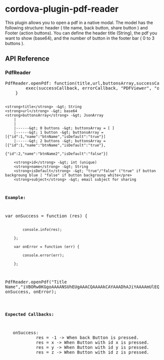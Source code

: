 <h1>cordova-plugin-pdf-reader</h1>
<p>This plugin allows you to open a pdf in a native modal. The model has the following structure: header ( tite name, back button, share button ) and Footer (action buttons). You can define the header title (String), the pdf you want to show (base64), and the number of button in the footer bar ( 0 to 3 buttons ).</p>
<h2>API Reference</h2>
<h3>PdfReader</h3>
<pre>PdfReader.openPdf: function(title,url,buttonsArray,successCallback, errorCallback){
		exec(successCallback, errorCallback, "PDFViewer", "openPdf", [title,url,buttonsArray]);
	}


    <strong>title</strong> -&gt; String
    <strong>url</strong> -&gt; base64
    <strong>buttonsArray</strong> -&gt; JsonArray
    	|
        |
        |------&gt; 0 buttons -&gt; buttonsArray = [ ]
        |------&gt; 1 button -&gt; buttonsArray = [{"id":1,"name":"btnName","isDefault":"true"}]
        |------&gt; 2 buttons -&gt; buttonsArray = [{"id":1,"name":"btnName","isDefault":"true"},
        				      {"id":2,"name":"btnName2","isDefault":"false"}]

        <strong>id</strong> -&gt; int (unique)
        <strong>name</strong> -&gt; String
        <strong>isDefault</strong> -&gt; "true"/"false" ("true" if button backgroung blue | "false" if button backgroung white</pre>
        <strong>subject</strong> -&gt; email subject for sharing
<p><strong>Example:</strong></p>
<pre>var onSuccess = function (res) {

            console.info(res);

        };

        var onError = function (err) {

            console.error(err);

        };

PdfReader.openPdf("Title Name","iVBORw0KGgoAAAANSUhEUgAAACQAAAAkCAYAAADhAJiYAAAAmUlEQVR42u3X3QqAIAwFYKGg1/auF+rnzbo1hQIZImo6j7HBuf9Q2aYyxiikKAEJSEDh6CcQIAd5S/cG+RhXp83UCxTCLL1OiGKOGphSUDNMCYhi9pqYXFBzTA6IYrYWmFQQGyYFRDGXzep15i/JBlFM7RofBHdlkI+atQcN3RhZ5tgvhivk+gG5oMVQsyz56N8g+bkKSECx3F93twfcz7kPAAAAAElFTkSuQmCC",[{"id":1,"name":"btn1","isDefault":"true"},{"id":2,"name":"btn2","isDefault":"false"}], onSuccess, onError);
 </pre>
<p><strong>Expected Callbacks:</strong></p>
<pre>	onSuccess:
    		res = -1 -&gt; When back Button is pressed.
           	res = x -&gt; When Button with id x is pressed.
            res = y -&gt; When Button with id y is pressed.
            res = z -&gt; When Button with id z is pressed.
  </pre>